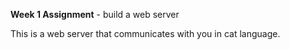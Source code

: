 **Week 1 Assignment** - build a web server

This is a web server that communicates with you in cat language.
